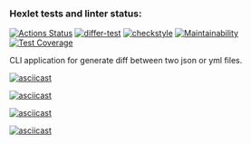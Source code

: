 ### Hexlet tests and linter status:
[![Actions Status](https://github.com/datfeelbruh/java-project-lvl2/workflows/hexlet-check/badge.svg)](https://github.com/datfeelbruh/java-project-lvl2/actions)
[![differ-test](https://github.com/datfeelbruh/java-project-lvl2/actions/workflows/differ-test.yml/badge.svg)](https://github.com/datfeelbruh/java-project-lvl2/actions/workflows/differ-test.yml)
[![checkstyle](https://github.com/datfeelbruh/java-project-lvl2/actions/workflows/checkstyle.yml/badge.svg)](https://github.com/datfeelbruh/java-project-lvl2/actions/workflows/checkstyle.yml)
[![Maintainability](https://api.codeclimate.com/v1/badges/49b2d84c54c6081b188c/maintainability)](https://codeclimate.com/github/datfeelbruh/java-project-lvl2/maintainability)
[![Test Coverage](https://api.codeclimate.com/v1/badges/49b2d84c54c6081b188c/test_coverage)](https://codeclimate.com/github/datfeelbruh/java-project-lvl2/test_coverage)

CLI application for generate diff between two json or yml files.

[![asciicast](https://asciinema.org/a/QDisMdBrx4nbXbYdEV6zvMrHu.svg)](https://asciinema.org/a/QDisMdBrx4nbXbYdEV6zvMrHu)

[![asciicast](https://asciinema.org/a/f659bKwaWLCNFsJBqdONDOe99.svg)](https://asciinema.org/a/f659bKwaWLCNFsJBqdONDOe99)

[![asciicast](https://asciinema.org/a/RPgNBx1hRjD9QTKUzzcQ5QjBl.svg)](https://asciinema.org/a/RPgNBx1hRjD9QTKUzzcQ5QjBl)

[![asciicast](https://asciinema.org/a/TOAs7zMzUqewACq93oHPvj3VO.svg)](https://asciinema.org/a/TOAs7zMzUqewACq93oHPvj3VO)
